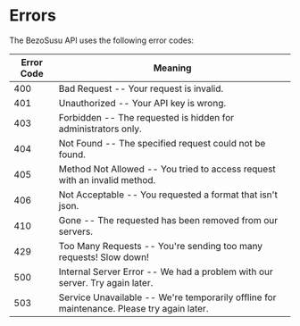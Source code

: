 # Errors



The BezoSusu API uses the following error codes:


Error Code | Meaning
---------- | -------
400 | Bad Request -- Your request is invalid.
401 | Unauthorized -- Your API key is wrong.
403 | Forbidden -- The requested is hidden for administrators only.
404 | Not Found -- The specified request could not be found.
405 | Method Not Allowed -- You tried to access request with an invalid method.
406 | Not Acceptable -- You requested a format that isn't json.
410 | Gone -- The requested has been removed from our servers.
429 | Too Many Requests -- You're sending too many requests! Slow down!
500 | Internal Server Error -- We had a problem with our server. Try again later.
503 | Service Unavailable -- We're temporarily offline for maintenance. Please try again later.
